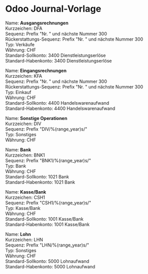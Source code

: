 # Odoo Journal-Vorlage

Name: **Ausgangsrechnungen**  
Kurzzeichen: DFA  
Sequenz: Prefix "Nr. " und nächste Nummer 300  
Rückerstattungs-Sequenz: Prefix "Nr. " und nächste Nummer 300  
Typ: Verkäufe  
Währung: CHF  
Standard-Sollkonto: 3400 Dienstleistungserlöse  
Standard-Habenkonto: 3400 Dienstleistungserlöse  

Name: **Eingangsrechnungen**  
Kurzzeichen: KFA  
Sequenz: Prefix "Nr. " und nächste Nummer 300  
Rückerstattungs-Sequenz: Prefix "Nr. " und nächste Nummer 300  
Typ: Einkauf  
Währung: CHF  
Standard-Sollkonto: 4400 Handelswarenaufwand  
Standard-Habenkonto: 4400 Handelswarenaufwand  

Name: **Sonstige Operationen**  
Kurzzeichen: DIV  
Sequenz: Prefix "DIV/%(range_year)s/"  
Typ: Sonstiges  
Währung: CHF  

Name: **Bank**  
Kurzzeichen: BNK1  
Sequenz: Prefix "BNK1/%(range_year)s/"  
Typ: Bank  
Währung: CHF  
Standard-Sollkonto: 1021 Bank  
Standard-Habenkonto: 1021 Bank  

Name: **Kasse/Bank**  
Kurzzeichen: CSH1  
Sequenz: Prefix "CSH1/%(range_year)s/"  
Typ: Kasse/Bank  
Währung: CHF  
Standard-Sollkonto: 1001 Kasse/Bank  
Standard-Habenkonto: 1001 Kasse/Bank  

Name: **Lohn**  
Kurzzeichen: LHN  
Sequenz: Prefix "LHN/%(range_year)s/"  
Typ: Sonstiges  
Währung: CHF  
Standard-Sollkonto: 5000 Lohnaufwand  
Standard-Habenkonto: 5000 Lohnaufwand  